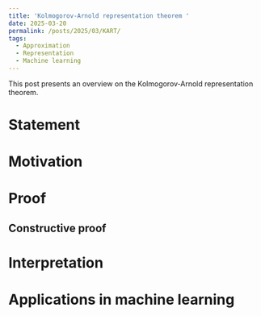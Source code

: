 ```yaml
---
title: 'Kolmogorov-Arnold representation theorem '
date: 2025-03-20
permalink: /posts/2025/03/KART/
tags:
  - Approximation
  - Representation
  - Machine learning
---
```


This post presents an overview on the Kolmogorov-Arnold representation theorem.

Statement
======

Motivation
======

Proof
======

Constructive proof
------

Interpretation
======

Applications in machine learning
======


